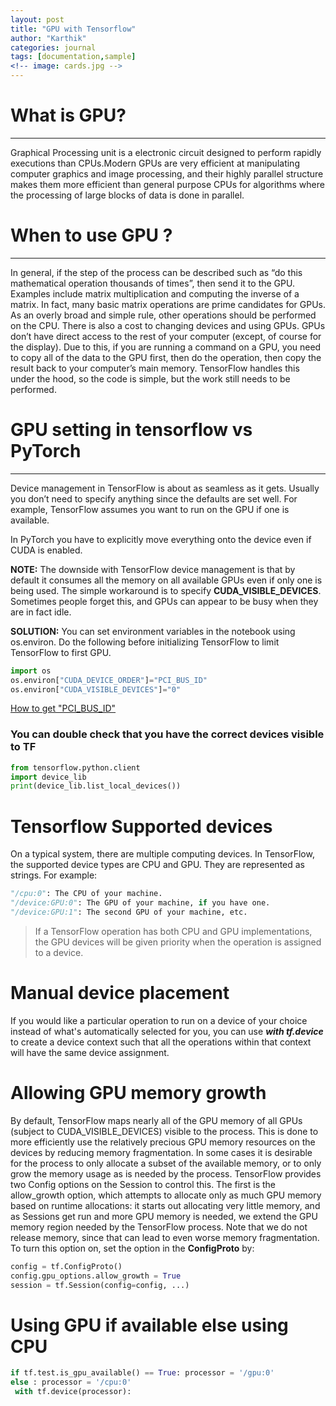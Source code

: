 ```yaml
---
layout: post
title: "GPU with Tensorflow"
author: "Karthik"
categories: journal
tags: [documentation,sample]
<!-- image: cards.jpg -->
---
```



# What is GPU? 
---
Graphical Processing unit is a electronic circuit designed to perform rapidly executions than CPUs.Modern GPUs are very efficient at manipulating computer graphics and image processing, and their highly parallel structure makes them more efficient than general purpose CPUs for algorithms where the processing of large blocks of data is done in parallel. 


# When to use GPU ?
---
In general, if the step of the process can be described such as “do this mathematical operation thousands of times”, then send it to the GPU. Examples include matrix multiplication and computing the inverse of a matrix. In fact, many basic matrix operations are prime candidates for GPUs. As an overly broad and simple rule, other operations should be performed on the CPU.
There is also a cost to changing devices and using GPUs. GPUs don’t have direct access to the rest of your computer (except, of course for the display). Due to this, if you are running a command on a GPU, you need to copy all of the data to the GPU first, then do the operation, then copy the result back to your computer’s main memory. TensorFlow handles this under the hood, so the code is simple, but the work still needs to be performed.


# GPU setting in tensorflow vs PyTorch
---
Device management in TensorFlow is about as seamless as it gets. Usually you don’t need to specify anything since the defaults are set well. For example, TensorFlow assumes you want to run on the GPU if one is available.

In PyTorch you have to explicitly move everything onto the device even if CUDA is enabled.

**NOTE:**  The downside with TensorFlow device management is that by default it consumes all the memory on all available GPUs even if only one is being used. The simple workaround is to specify **CUDA_VISIBLE_DEVICES**. Sometimes people forget this, and GPUs can appear to be busy when they are in fact idle.


**SOLUTION:**
You can set environment variables in the notebook using os.environ. Do the following before initializing TensorFlow to limit TensorFlow to first GPU.

```python
import os 
os.environ["CUDA_DEVICE_ORDER"]="PCI_BUS_ID" 
os.environ["CUDA_VISIBLE_DEVICES"]="0"
```
[How to get "PCI_BUS_ID"](https://wiki.debian.org/HowToIdentifyADevice/PCI)


### You can double check that you have the correct devices visible to TF

```python
from tensorflow.python.client 
import device_lib 
print(device_lib.list_local_devices())
```


# Tensorflow Supported devices

On a typical system, there are multiple computing devices. In TensorFlow, the supported device types are CPU and GPU. They are represented as strings. For example:

```python
"/cpu:0": The CPU of your machine.
"/device:GPU:0": The GPU of your machine, if you have one.
"/device:GPU:1": The second GPU of your machine, etc.
```

> If a TensorFlow operation has both CPU and GPU implementations, the GPU devices will be given priority when the operation is assigned to a device.


# Manual device placement

If you would like a particular operation to run on a device of your choice instead of what's automatically selected for you, you can use 
_**with tf.device**_ to create a device context such that all the operations within that context will have the same device assignment.
 
# Allowing GPU memory growth

By default, TensorFlow maps nearly all of the GPU memory of all GPUs (subject to CUDA_VISIBLE_DEVICES) visible to the process. This is done to more efficiently use the relatively precious GPU memory resources on the devices by reducing memory fragmentation.
In some cases it is desirable for the process to only allocate a subset of the available memory, or to only grow the memory usage as is needed by the process. TensorFlow provides two Config options on the Session to control this.
The first is the allow_growth option, which attempts to allocate only as much GPU memory based on runtime allocations: it starts out allocating very little memory, and as Sessions get run and more GPU memory is needed, we extend the GPU memory region needed by the TensorFlow process. Note that we do not release memory, since that can lead to even worse memory fragmentation. To turn this option on, set the option in the **ConfigProto** by:

```python
config = tf.ConfigProto()
config.gpu_options.allow_growth = True
session = tf.Session(config=config, ...)
```


# Using GPU if available else using CPU

```python
if tf.test.is_gpu_available() == True: processor = '/gpu:0'
else : processor = '/cpu:0'
 with tf.device(processor):

```

